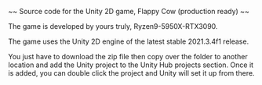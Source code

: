 
 ~~ Source code for the Unity 2D game, Flappy Cow (production ready) ~~
 
 The game is developed by yours truly, Ryzen9-5950X-RTX3090.
 
 The game uses the Unity 2D engine of the latest stable 2021.3.4f1 release.
 
 You just have to download the zip file then copy over the folder to another location and add the Unity project to the Unity Hub projects section. Once it is added, you can double click the project and Unity will set it up from there.

